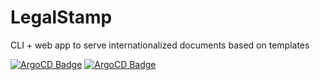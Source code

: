 # LegalStamp
CLI + web app to serve internationalized documents based on templates

[![ArgoCD Badge](https://argocd.qalisa.fr/api/badge?name=legalstamp-main&revision=true&showAppName=true)](https://argocd.qalisa.fr/applications/argocd/legalstamp-main)
[![ArgoCD Badge](https://argocd.qalisa.fr/api/badge?name=legalstamp-dev&revision=true&showAppName=true)](https://argocd.qalisa.fr/applications/argocd/legalstamp-dev)